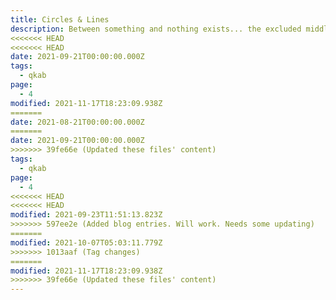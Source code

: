 ```yaml
---
title: Circles & Lines
description: Between something and nothing exists... the excluded middle.
<<<<<<< HEAD
<<<<<<< HEAD
date: 2021-09-21T00:00:00.000Z
tags:
  - qkab
page:
  - 4
modified: 2021-11-17T18:23:09.938Z
=======
date: 2021-08-21T00:00:00.000Z
=======
date: 2021-09-21T00:00:00.000Z
>>>>>>> 39fe66e (Updated these files' content)
tags:
  - qkab
page:
  - 4
<<<<<<< HEAD
<<<<<<< HEAD
modified: 2021-09-23T11:51:13.823Z
>>>>>>> 597ee2e (Added blog entries. Will work. Needs some updating)
=======
modified: 2021-10-07T05:03:11.779Z
>>>>>>> 1013aaf (Tag changes)
=======
modified: 2021-11-17T18:23:09.938Z
>>>>>>> 39fe66e (Updated these files' content)
---
```

